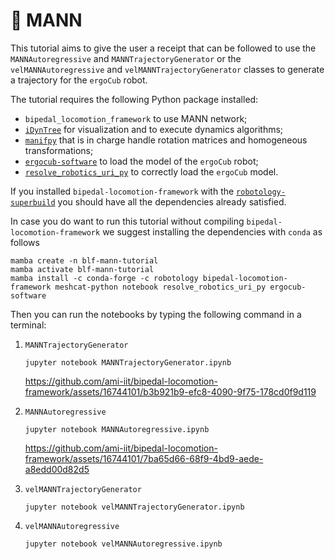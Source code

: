 # 🤖 MANN

This tutorial aims to give the user a receipt that can be followed to use the `MANNAutoregressive` and `MANNTrajectoryGenerator` or the `velMANNAutoregressive` and `velMANNTrajectoryGenerator` classes to generate a trajectory for the `ergoCub` robot.

The tutorial requires the following Python package installed:
- `bipedal_locomotion_framework` to use MANN network;
- [`iDynTree`](https://github.com/robotology/idyntree) for visualization and to execute dynamics algorithms;
- [`manifpy`](https://github.com/artivis/manif) that is in charge handle rotation matrices and homogeneous transformations;
- [`ergocub-software`](https://github.com/icub-tech-iit/ergocub-software) to load the model of the `ergoCub` robot;
- [`resolve_robotics_uri_py`](https://github.com/ami-iit/resolve-robotics-uri-py) to correctly load the `ergoCub` model.

If you installed `bipedal-locomotion-framework` with the [`robotology-superbuild`](https://github.com/robotology/robotology-superbuild) you should have all the dependencies already satisfied.

In case you do want to run this tutorial without compiling `bipedal-locomotion-framework` we suggest installing the dependencies with `conda` as follows
```console
mamba create -n blf-mann-tutorial
mamba activate blf-mann-tutorial
mamba install -c conda-forge -c robotology bipedal-locomotion-framework meshcat-python notebook resolve_robotics_uri_py ergocub-software
```

Then you can run the notebooks by typing the following command in a terminal:
1. `MANNTrajectoryGenerator`
    ```console
    jupyter notebook MANNTrajectoryGenerator.ipynb
    ```

    https://github.com/ami-iit/bipedal-locomotion-framework/assets/16744101/b3b921b9-efc8-4090-9f75-178cd0f9d119

2. `MANNAutoregressive`
    ```console
    jupyter notebook MANNAutoregressive.ipynb
    ```

    https://github.com/ami-iit/bipedal-locomotion-framework/assets/16744101/7ba65d66-68f9-4bd9-aede-a8edd00d82d5

3. `velMANNTrajectoryGenerator`
    ```console
    jupyter notebook velMANNTrajectoryGenerator.ipynb
    ```

4. `velMANNAutoregressive`
    ```console
    jupyter notebook velMANNAutoregressive.ipynb
    ```
